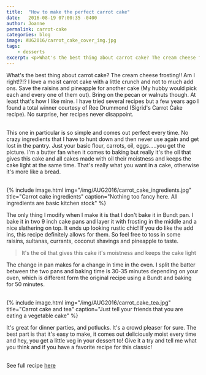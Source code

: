 ```yaml
---
title:  "How to make the perfect carrot cake"
date:   2016-08-19 07:00:35 -0400
author: Joanne
permalink: carrot-cake
categories: blog
image: AUG2016/carrot_cake_cover_img.jpg
tags:
    - desserts
excerpt: <p>What's the best thing about carrot cake? The cream cheese frosting!! Am I right!?!?</p>
---
```


What's the best thing about carrot cake? The cream cheese frosting!! Am I right!?!? I love a moist carrot cake with a little crunch and not to much add ons. Save the raisins and pineapple for another cake (My hubby would pick each and every one of them out). Bring on the pecan or walnuts though. At least that's how I like mine. I have tried several recipes but a few years ago I found a total winner courtesy of Ree Drummond (Sigrid's Carrot Cake recipe). No surprise, her recipes never disappoint.  
<br>

This one in particular is so simple and comes out perfect every time. No crazy ingredients that I have to hunt down and then never use again and get lost in the pantry. Just your basic flour, carrots, oil, eggs.....you get the picture. I'm a butter fan when it comes to baking but really it's the oil that gives this cake and all cakes made with oil their moistness and keeps the cake light at the same time. That's really what you want in a cake, otherwise it's more like a bread.  
<br>

{% include image.html
            img="/img/AUG2016/carrot_cake_ingredients.jpg"
            title="Carrot cake ingredients"
            caption="Nothing too fancy here. All ingredients are basic kitchen stock" %}

The only thing I modify when I make it is that I don't bake it in Bundt pan. I bake it in two 9 inch cake pans and layer it with frosting in the middle and a nice slathering on top. It ends up looking rustic chic!  If you do like the add ins, this recipe definitely allows for them. So feel free to toss in some raisins, sultanas, currants, coconut shavings and pineapple to taste.
<br>

> It's the oil that gives this cake it's moistness and keeps the cake light

The change in pan makes for a change in time in the oven. I split the batter between the two pans and baking time is 30-35 minutes depending on your oven, which is different form the original recipe using a Bundt and baking for 50 minutes.  
<br>

{% include image.html
            img="/img/AUG2016/carrot_cake_tea.jpg"
            title="Carrot cake and tea"
            caption="Just tell your friends that you are eating a vegetable cake" %}

It's great for dinner parties, and potlucks. It's a crowd pleaser for sure. The best part is that it's easy to make, it comes out deliciously moist every time and hey, you get a little veg in your dessert to! Give it a try and tell me what you think and if you have a favorite recipe for this classic!
<br><br>

See full recipe [here](http://oliveandmango.com/carrot-cake-recipe)
